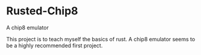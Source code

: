 # Rusted-Chip8
A chip8 emulator

This project is to teach myself the basics of rust.  A chip8 emulator seems to be a highly recommended first project.

